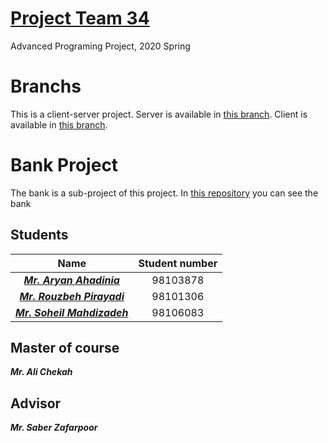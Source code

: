 # [Project Team 34](https://github.com/AdvProg2020/Project_team-34)
Advanced Programing Project, 2020 Spring

# Branchs
This is a client-server project.
Server is available in [this branch](https://github.com/AdvProg2020/Project_team-34/tree/Server).
Client is available in [this branch](https://github.com/AdvProg2020/Project_team-34/tree/Client).

# Bank Project
The bank is a sub-project of this project. In [this repository](https://github.com/AryanAhadinia/Bank) you can see the bank

## Students
| Name | Student number |
| :-: | :-: | 
| _***[Mr. Aryan Ahadinia](https://github.com/AryanAhadinia)***_ |  98103878 |
| _***[Mr. Rouzbeh Pirayadi](https://github.com/rpirayadi)***_ | 98101306 | 
| _***[Mr. Soheil Mahdizadeh](https://github.com/s0heil20)***_ | 98106083 |

## Master of course
**_Mr. Ali Chekah_**

## Advisor
**_Mr. Saber Zafarpoor_**
